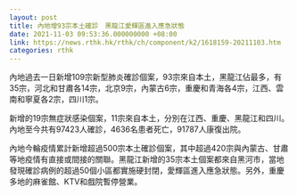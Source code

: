 ```yaml
---
layout: post
title: 內地增93宗本土確診　黑龍江愛輝區進入應急狀態
date: 2021-11-03 09:53:36.000000000 +08:00
link: https://news.rthk.hk/rthk/ch/component/k2/1618159-20211103.htm
categories: rthk
---
```


內地過去一日新增109宗新型肺炎確診個案，93宗來自本土，黑龍江佔最多，有35宗，河北和甘肅各14宗，北京9宗，內蒙古6宗，重慶和青海各4宗，江西、雲南和寧夏各2宗，四川1宗。

新增的19宗無症狀感染個案，11宗來自本土，分別在江西、重慶、黑龍江和四川。內地至今共有97423人確診，4636名患者死亡，91787人康復出院。

內地今輪疫情累計新增超過500宗本土確診個案，其中超過420宗與內蒙古、甘肅等地疫情有直接或間接的關聯。黑龍江新增的35宗本土個案都來自黑河市，當地發現確診病例的超過50個小區都實施硬封閉，愛輝區進入應急狀態。另外，重慶多地的麻雀館、KTV和戲院暫停營業。

